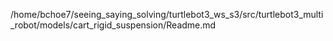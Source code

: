 /home/bchoe7/seeing_saying_solving/turtlebot3_ws_s3/src/turtlebot3_multi_robot/models/cart_rigid_suspension/Readme.md